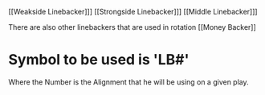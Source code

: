 [[Weakside Linebacker]]]
[[Strongside Linebacker]]]
[[Middle Linebacker]]]

There are also other linebackers that are used in rotation 
[[Money Backer]]


# Symbol to be used is 'LB#'
Where the Number is the Alignment that he will be using on a given play. 